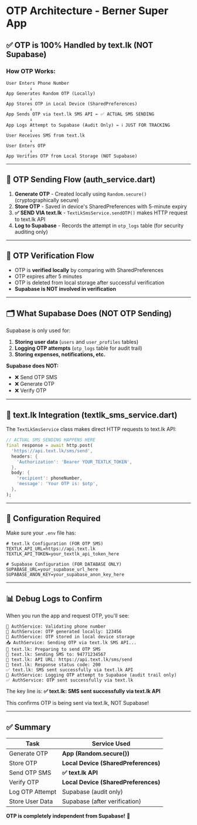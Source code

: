 # OTP Architecture - Berner Super App

## ✅ OTP is 100% Handled by text.lk (NOT Supabase)

### **How OTP Works:**

```
User Enters Phone Number
         ↓
App Generates Random OTP (Locally)
         ↓
App Stores OTP in Local Device (SharedPreferences)
         ↓
App Sends OTP via text.lk SMS API ← ✅ ACTUAL SMS SENDING
         ↓
App Logs Attempt to Supabase (Audit Only) ← ℹ️ JUST FOR TRACKING
         ↓
User Receives SMS from text.lk
         ↓
User Enters OTP
         ↓
App Verifies OTP from Local Storage (NOT Supabase)
```

---

## 📱 OTP Sending Flow (auth_service.dart)

1. **Generate OTP** - Created locally using `Random.secure()` (cryptographically secure)
2. **Store OTP** - Saved in device's SharedPreferences with 5-minute expiry
3. **✅ SEND VIA text.lk** - `TextLkSmsService.sendOTP()` makes HTTP request to text.lk API
4. **Log to Supabase** - Records the attempt in `otp_logs` table (for security auditing only)

---

## 🔐 OTP Verification Flow

- OTP is **verified locally** by comparing with SharedPreferences
- OTP expires after 5 minutes
- OTP is deleted from local storage after successful verification
- **Supabase is NOT involved in verification**

---

## 🗂️ What Supabase Does (NOT OTP Sending)

Supabase is only used for:

1. **Storing user data** (`users` and `user_profiles` tables)
2. **Logging OTP attempts** (`otp_logs` table for audit trail)
3. **Storing expenses, notifications, etc.**

**Supabase does NOT:**
- ❌ Send OTP SMS
- ❌ Generate OTP
- ❌ Verify OTP

---

## 📡 text.lk Integration (textlk_sms_service.dart)

The `TextLkSmsService` class makes direct HTTP requests to text.lk API:

```dart
// ACTUAL SMS SENDING HAPPENS HERE
final response = await http.post(
  'https://api.text.lk/sms/send',
  headers: {
    'Authorization': 'Bearer YOUR_TEXTLK_TOKEN',
  },
  body: {
    'recipient': phoneNumber,
    'message': 'Your OTP is: $otp',
  },
);
```

---

## 🔧 Configuration Required

Make sure your `.env` file has:

```env
# text.lk Configuration (FOR OTP SMS)
TEXTLK_API_URL=https://api.text.lk
TEXTLK_API_TOKEN=your_textlk_api_token_here

# Supabase Configuration (FOR DATABASE ONLY)
SUPABASE_URL=your_supabase_url_here
SUPABASE_ANON_KEY=your_supabase_anon_key_here
```

---

## 📊 Debug Logs to Confirm

When you run the app and request OTP, you'll see:

```
📱 AuthService: Validating phone number
🔐 AuthService: OTP generated locally: 123456
💾 AuthService: OTP stored in local device storage
📤 AuthService: Sending OTP via text.lk SMS API...
📡 text.lk: Preparing to send OTP SMS
📡 text.lk: Sending SMS to: 94771234567
📡 text.lk: API URL: https://api.text.lk/sms/send
📡 text.lk: Response status code: 200
✅ text.lk: SMS sent successfully via text.lk API
📝 AuthService: Logging OTP attempt to Supabase (audit trail only)
✅ AuthService: OTP sent successfully via text.lk
```

The key line is: **✅ text.lk: SMS sent successfully via text.lk API**

This confirms OTP is being sent via text.lk, NOT Supabase!

---

## ✅ Summary

| Task | Service Used |
|------|-------------|
| Generate OTP | **App (Random.secure())** |
| Store OTP | **Local Device (SharedPreferences)** |
| Send OTP SMS | **✅ text.lk API** |
| Verify OTP | **Local Device (SharedPreferences)** |
| Log OTP Attempt | Supabase (audit only) |
| Store User Data | Supabase (after verification) |

**OTP is completely independent from Supabase!** 🎉
